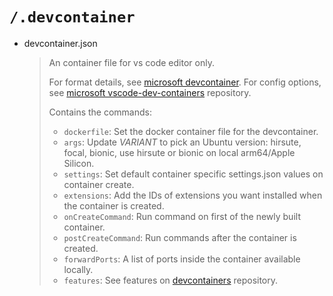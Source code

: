 # `/.devcontainer`

- devcontainer.json
  > An container file for vs code editor only.
  >
  > For format details, see [microsoft devcontainer](https://aka.ms/devcontainer.json).
  > For config options, see [microsoft vscode-dev-containers](https://github.com/microsoft/vscode-dev-containers/tree/v0.202.5/containers/ubuntu) repository.
  >
  > Contains the commands:
  >
  > - `dockerfile`: Set the docker container file for the devcontainer.
  > - `args`: Update *VARIANT* to pick an Ubuntu version: hirsute, focal, bionic, use hirsute or bionic on local arm64/Apple Silicon.
  > - `settings`: Set default container specific settings.json values on container create.
  > - `extensions`: Add the IDs of extensions you want installed when the container is created.
  > - `onCreateCommand`: Run command on first of the newly built container.
  > - `postCreateCommand`: Run commands after the container is created.
  > - `forwardPorts`: A list of ports inside the container available locally.
  > - `features`: See features on [devcontainers](https://github.com/devcontainers/features/tree/main/src) repository.
